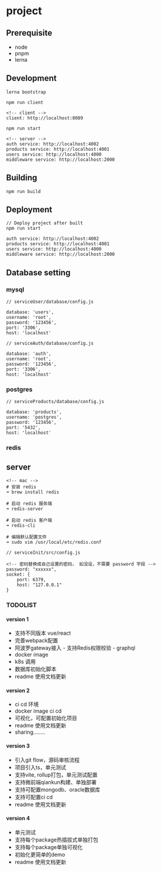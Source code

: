 # project

## Prerequisite

- node
- pnpm 
- lerna

## Development
```
lerna bootstrap

npm run client

<!-- client -->
client: http://localhost:8089

npm run start

<!-- server -->
auth service: http://localhost:4002
products service: http://localhost:4001
users service: http://localhost:4000
middleware service: http://localhost:2000

```

## Building
```
npm run build
```

## Deployment 
```
// Deploy project after built
npm run start

auth service: http://localhost:4002
products service: http://localhost:4001
users service: http://localhost:4000
middleware service: http://localhost:2000
```

## Database setting

### mysql
```
// serviceUser/database/config.js

database: 'users',
username: 'root',
password: '123456',
port: '3306',
host: 'localhost'
```

```
// serviceAuth/database/config.js

database: 'auth',
username: 'root',
password: '123456',
port: '3306',
host: 'localhost'
```

### postgres
```text
// serviceProducts/database/config.js

database: 'products',
username: 'postgres',
password: '123456',
port: '5432',
host: 'localhost'
```

### redis
## server
```
<!-- mac -->
# 安装 redis
➜ brew install redis

# 启动 redis 服务端
➜ redis-server

# 启动 redis 客户端
➜ redis-cli

# 编辑默认配置文件
➜ sudo vim /usr/local/etc/redis.conf
```

```
// serviceInit/src/config.js

<!-- 密码替换成自己设置的密码， 如没设，不需要 password 字段 -->
password: "xxxxxx",
socket: {
    port: 6379,
    host: "127.0.0.1"
}

```

### TODOLIST

#### version 1
- 支持不同版本 vue/react
- 完善webpack配置
- 阿波罗gateway接入 - 支持Redis权限校验 - graphql  
- docker image
- k8s 调用
- 数据库初始化脚本
- readme 使用文档更新

#### version 2
- ci cd 环境
- docker image ci cd
- 可视化，可配置初始化项目
- readme 使用文档更新
- sharing........

#### version 3
- 引入git flow，源码审核流程
- 项目引入ts，单元测试
- 支持vite, rollup打包，单元测试配置
- 支持微前端qiankun构建、单独部署
- 支持可配置mongodb、oracle数据库
- 支持可配置ci cd
- readme 使用文档更新

#### version 4
- 单元测试
- 支持每个package热插拔式单独打包
- 支持每个package单独可视化
- 初始化更简单的demo
- readme 使用文档更新
